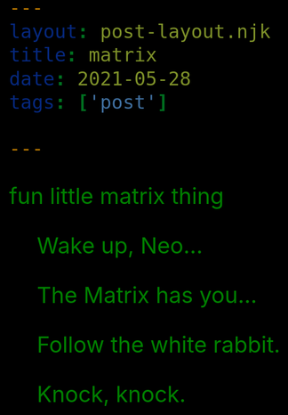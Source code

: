 ```yaml
---
layout: post-layout.njk
title: matrix
date: 2021-05-28
tags: ['post']

---
```

<!-- Excerpt Start -->
<div id='hideme'>
fun little matrix thing
</div>
<!-- Excerpt End --> 

<body style="background-color:black; color: green; font-size: 40px">
<div style="transform: translate(50px,0px)">
<div id="typed-strings">
    <p>Wake up, Neo...</p>
    <p>The Matrix has you...</p>
    <p>Follow the white rabbit.</p>
    <p>Knock, knock.</p>
    <p></p>
</div>

<span id="typed"></span>
</div>

</body>
</script> 
<script src="https://cdn.jsdelivr.net/npm/typed.js@2.0.12"></script>
<script>
    var x = document.getElementById("hideme");
    x.style.display = "none";
    var typed = new Typed('#typed', {
    stringsElement: '#typed-strings',
    typeSpeed: 70,
    backSpeed: 30,
    showCursor: false,
    loop:true
    });
</script>